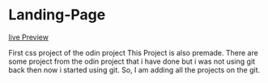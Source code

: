# Landing-Page
[live Preview](https://abdulrehman164.github.io/Landing-Page/)

First css project of the odin project
This Project is also premade.
There are some project from the odin project that i have done but i was not using git back then now i started using git. So, I am adding all the projects on the git.
